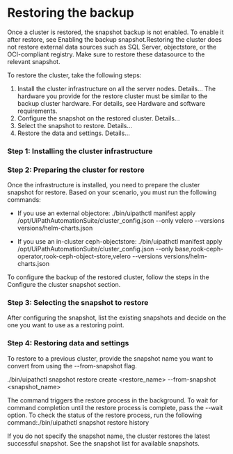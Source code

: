 ﻿# Restoring the backup

Once a cluster is restored, the snapshot backup is not enabled. To enable it after restore, see Enabling the backup snapshot.Restoring the cluster does not restore external data sources such as SQL Server, objectstore, or the OCI-compliant registry. Make sure to restore these datasource to the relevant snapshot.

To restore the cluster, take the following steps:

1. Install the cluster infrastructure on all the server nodes. Details... The hardware you provide for the restore cluster must be similar to the backup cluster hardware. For details, see Hardware and software requirements.
2. Configure the snapshot on the restored cluster. Details...
3. Select the snapshot to restore. Details...
4. Restore the data and settings. Details...

### Step 1: Installing the cluster infrastructure




### Step 2: Preparing the cluster for restore

Once the infrastructure is installed, you need to prepare the cluster snapshot for restore. Based on your scenario, you must run the following commands:

* If you use an external objectore: ./bin/uipathctl manifest apply /opt/UiPathAutomationSuite/cluster_config.json --only velero --versions versions/helm-charts.json

* If you use an in-cluster ceph-objectstore: ./bin/uipathctl manifest apply /opt/UiPathAutomationSuite/cluster_config.json --only base,rook-ceph-operator,rook-ceph-object-store,velero --versions versions/helm-charts.json

To configure the backup of the restored cluster, follow the steps in the Configure the cluster snapshot section.


### Step 3: Selecting the snapshot to restore

After configuring the snapshot, list the existing snapshots and decide on the one you want to use as a restoring point.


### Step 4: Restoring data and settings

To restore to a previous cluster, provide the snapshot name you want to convert from using the --from-snapshot <snapshot-name> flag.

./bin/uipathctl snapshot restore create <restore_name> --from-snapshot <snapshot_name>

The command triggers the restore process in the background. To wait for command
            completion until the restore process is complete, pass the --wait
            option. To check the status of the restore process, run the following
            command:./bin/uipathctl snapshot restore history

If you do not specify the snapshot name, the cluster restores the latest successful snapshot. See the snapshot list for available snapshots.

